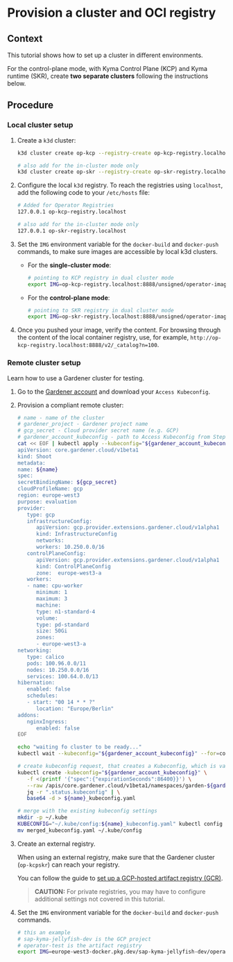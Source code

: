 # Provision a cluster and OCI registry

## Context

This tutorial shows how to set up a cluster in different environments.

For the control-plane mode, with Kyma Control Plane (KCP) and Kyma runtime (SKR), create **two separate clusters** following the instructions below.

## Procedure

### Local cluster setup

1. Create a `k3d` cluster:

   ```sh
   k3d cluster create op-kcp --registry-create op-kcp-registry.localhost:8888
   
   # also add for the in-cluster mode only
   k3d cluster create op-skr --registry-create op-skr-registry.localhost:8888
   ```

2. Configure the local `k3d` registry. To reach the registries using `localhost`, add the following code to your `/etc/hosts` file:

   ```sh
   # Added for Operator Registries
   127.0.0.1 op-kcp-registry.localhost
   
   # also add for the in-cluster mode only
   127.0.0.1 op-skr-registry.localhost
   ```

3. Set the `IMG` environment variable for the `docker-build` and `docker-push` commands, to make sure images are accessible by local k3d clusters.

   - For the **single-cluster mode**:

      ```sh
      # pointing to KCP registry in dual cluster mode  
      export IMG=op-kcp-registry.localhost:8888/unsigned/operator-images
      ```

   - For the **control-plane mode**:

      ```sh
      # pointing to SKR registry in dual cluster mode
      export IMG=op-skr-registry.localhost:8888/unsigned/operator-images
      ```

4. Once you pushed your image, verify the content. For browsing through the content of the local container registry, use, for example, `http://op-kcp-registry.localhost:8888/v2/_catalog?n=100`.

### Remote cluster setup

Learn how to use a Gardener cluster for testing.

1. Go to the [Gardener account](https://dashboard.garden.canary.k8s.ondemand.com/account) and download your `Access Kubeconfig`.

2. Provision a compliant remote cluster:

   ```sh
   # name - name of the cluster
   # gardener_project - Gardener project name
   # gcp_secret - Cloud provider secret name (e.g. GCP)
   # gardener_account_kubeconfig - path to Access Kubeconfig from Step 1
   cat << EOF | kubectl apply --kubeconfig="${gardener_account_kubeconfig}" -f -
   apiVersion: core.gardener.cloud/v1beta1
   kind: Shoot
   metadata:
   name: ${name}
   spec:
   secretBindingName: ${gcp_secret}
   cloudProfileName: gcp
   region: europe-west3
   purpose: evaluation
   provider:
      type: gcp
      infrastructureConfig:
         apiVersion: gcp.provider.extensions.gardener.cloud/v1alpha1
         kind: InfrastructureConfig
         networks:
         workers: 10.250.0.0/16
      controlPlaneConfig:
         apiVersion: gcp.provider.extensions.gardener.cloud/v1alpha1
         kind: ControlPlaneConfig
         zone:  europe-west3-a
      workers:
      - name: cpu-worker
         minimum: 1
         maximum: 3
         machine:
         type: n1-standard-4
         volume:
         type: pd-standard
         size: 50Gi
         zones:
         - europe-west3-a
   networking:
      type: calico
      pods: 100.96.0.0/11
      nodes: 10.250.0.0/16
      services: 100.64.0.0/13
   hibernation:
      enabled: false
      schedules:
      - start: "00 14 * * ?"
         location: "Europe/Berlin"
   addons:
      nginxIngress:
         enabled: false
   EOF

   echo "waiting fo cluster to be ready..."
   kubectl wait --kubeconfig="${gardener_account_kubeconfig}" --for=condition=EveryNodeReady shoot/${name} --timeout=17m

   # create kubeconfig request, that creates a Kubeconfig, which is valid for one day
   kubectl create -kubeconfig="${gardener_account_kubeconfig}" \
      -f <(printf '{"spec":{"expirationSeconds":86400}}') \
      --raw /apis/core.gardener.cloud/v1beta1/namespaces/garden-${gardener_project}/shoots/${name}/adminkubeconfig | \
      jq -r ".status.kubeconfig" | \
      base64 -d > ${name}_kubeconfig.yaml

   # merge with the existing kubeconfig settings
   mkdir -p ~/.kube
   KUBECONFIG="~/.kube/config:${name}_kubeconfig.yaml" kubectl config view --merge > merged_kubeconfig.yaml
   mv merged_kubeconfig.yaml ~/.kube/config
   ```

3. Create an external registry.

   When using an external registry, make sure that the Gardener cluster (`op-kcpskr`) can reach your registry.

   You can follow the guide to [set up a GCP-hosted artifact registry (GCR)](prepare-gcr-registry.md).

   > **CAUTION:** For private registries, you may have to configure additional settings not covered in this tutorial.

4. Set the `IMG` environment variable for the `docker-build` and `docker-push` commands.

   ```sh
   # this an example
   # sap-kyma-jellyfish-dev is the GCP project
   # operator-test is the artifact registry
   export IMG=europe-west3-docker.pkg.dev/sap-kyma-jellyfish-dev/operator-test
   ```
